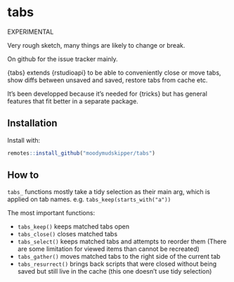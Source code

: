 
<!-- README.md is generated from README.Rmd. Please edit that file -->

# tabs

EXPERIMENTAL

Very rough sketch, many things are likely to change or break.

On github for the issue tracker mainly.

{tabs} extends {rstudioapi} to be able to conveniently close or move
tabs, show diffs between unsaved and saved, restore tabs from cache etc.

It’s been developped because it’s needed for {tricks} but has general
features that fit better in a separate package.

## Installation

Install with:

``` r
remotes::install_github("moodymudskipper/tabs")
```

## How to

`tabs_` functions mostly take a tidy selection as their main arg, which
is applied on tab names. e.g. `tabs_keep(starts_with("a"))`

The most important functions:

-   `tabs_keep()` keeps matched tabs open
-   `tabs_close()` closes matched tabs
-   `tabs_select()` keeps matched tabs and attempts to reorder them
    (There are some limitation for viewed items than cannot be
    recreated)
-   `tabs_gather()` moves matched tabs to the right side of the current
    tab
-   `tabs_resurrect()` brings back scripts that were closed without
    being saved but still live in the cache (this one doesn’t use tidy
    selection)

